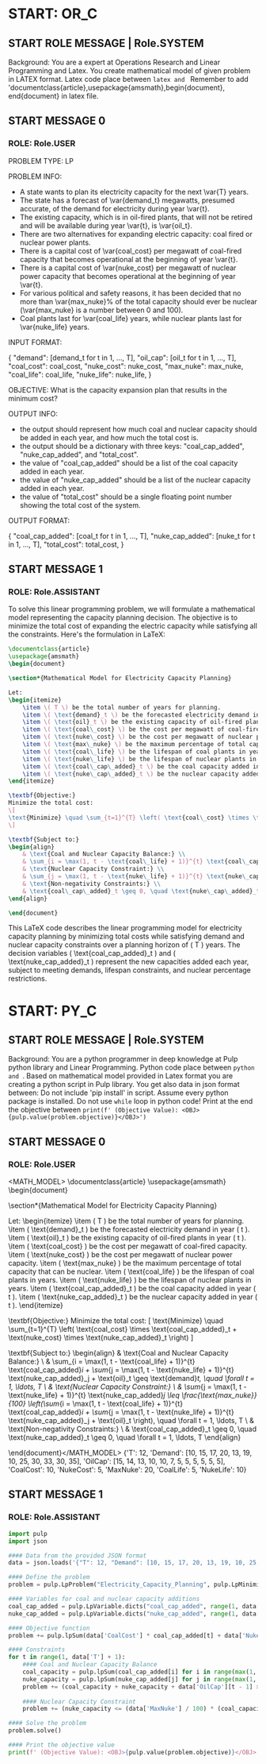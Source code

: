 # START: OR_C 
## START ROLE MESSAGE | Role.SYSTEM 
Background: You are a expert at Operations Research and Linear Programming and Latex. You create mathematical model of given problem in LATEX format. Latex code place between ```latex and ``` Remember to add 'documentclass{article},usepackage{amsmath},begin{document}, end{document} in latex file. 
## START MESSAGE 0 
### ROLE: Role.USER
<DESCRIPTION>
PROBLEM TYPE: LP

PROBLEM INFO: 

- A state wants to plan its electricity capacity for the next \var{T} years. 
- The state has a forecast of \var{demand_t} megawatts, presumed accurate, of the demand for electricity during year \var{t}.
- The existing capacity, which is in oil-fired plants, that will not be retired and will be available during year \var{t}, is \var{oil_t}.
- There are two alternatives for expanding electric capacity: coal­ fired or nuclear power plants.
- There is a capital cost of \var{coal_cost} per megawatt of coal-fired capacity that becomes operational at the beginning of year \var{t}.
- There is a capital cost of \var{nuke_cost} per megawatt of nuclear power capacity that becomes operational at the beginning of year \var{t}.
- For various political and safety reasons, it has been decided that no more than \var{max_nuke}% of the total capacity should ever be nuclear (\var{max_nuke} is a number between 0 and 100).
- Coal plants last for \var{coal_life} years, while nuclear plants last for \var{nuke_life} years.

INPUT FORMAT: 

{
    "demand": [demand_t for t in 1, ..., T],
    "oil_cap": [oil_t for t in 1, ..., T],
    "coal_cost": coal_cost,
    "nuke_cost": nuke_cost,
    "max_nuke": max_nuke,
    "coal_life": coal_life,
    "nuke_life": nuke_life,
}


OBJECTIVE: What is the capacity expansion plan that results in the minimum cost?


OUTPUT INFO:

- the output should represent how much coal and nuclear capacity should be added in each year, and how much the total cost is.
- the output should be a dictionary with three keys: "coal_cap_added", "nuke_cap_added", and "total_cost".
- the value of "coal_cap_added" should be a list of the coal capacity added in each year.
- the value of "nuke_cap_added" should be a list of the nuclear capacity added in each year.
- the value of "total_cost" should be a single floating point number showing the total cost of the system.


OUTPUT FORMAT:

{
    "coal_cap_added": [coal_t for t in 1, ..., T],
    "nuke_cap_added": [nuke_t for t in 1, ..., T],
    "total_cost": total_cost,
}


</DESCRIPTION>


## START MESSAGE 1 
### ROLE: Role.ASSISTANT
To solve this linear programming problem, we will formulate a mathematical model representing the capacity planning decision. The objective is to minimize the total cost of expanding the electric capacity while satisfying all the constraints. Here's the formulation in LaTeX:

```latex
\documentclass{article}
\usepackage{amsmath}
\begin{document}

\section*{Mathematical Model for Electricity Capacity Planning}

Let:
\begin{itemize}
    \item \( T \) be the total number of years for planning.
    \item \( \text{demand}_t \) be the forecasted electricity demand in year \( t \).
    \item \( \text{oil}_t \) be the existing capacity of oil-fired plants in year \( t \).
    \item \( \text{coal\_cost} \) be the cost per megawatt of coal-fired capacity.
    \item \( \text{nuke\_cost} \) be the cost per megawatt of nuclear power capacity.
    \item \( \text{max\_nuke} \) be the maximum percentage of total capacity that can be nuclear.
    \item \( \text{coal\_life} \) be the lifespan of coal plants in years.
    \item \( \text{nuke\_life} \) be the lifespan of nuclear plants in years.
    \item \( \text{coal\_cap\_added}_t \) be the coal capacity added in year \( t \).
    \item \( \text{nuke\_cap\_added}_t \) be the nuclear capacity added in year \( t \).
\end{itemize}

\textbf{Objective:}
Minimize the total cost:
\[
\text{Minimize} \quad \sum_{t=1}^{T} \left( \text{coal\_cost} \times \text{coal\_cap\_added}_t + \text{nuke\_cost} \times \text{nuke\_cap\_added}_t \right)
\]

\textbf{Subject to:}
\begin{align}
    & \text{Coal and Nuclear Capacity Balance:} \\
    & \sum_{i = \max(1, t - \text{coal\_life} + 1)}^{t} \text{coal\_cap\_added}_i + \sum_{j = \max(1, t - \text{nuke\_life} + 1)}^{t} \text{nuke\_cap\_added}_j + \text{oil}_t \geq \text{demand}_t, \quad \forall t = 1, \ldots, T \\
    & \text{Nuclear Capacity Constraint:} \\
    & \sum_{j = \max(1, t - \text{nuke\_life} + 1)}^{t} \text{nuke\_cap\_added}_j \leq \frac{\text{max\_nuke}}{100} \left(\sum_{i = \max(1, t - \text{coal\_life} + 1)}^{t} \text{coal\_cap\_added}_i + \sum_{j = \max(1, t - \text{nuke\_life} + 1)}^{t} \text{nuke\_cap\_added}_j + \text{oil}_t \right), \quad \forall t = 1, \ldots, T \\
    & \text{Non-negativity Constraints:} \\
    & \text{coal\_cap\_added}_t \geq 0, \quad \text{nuke\_cap\_added}_t \geq 0, \quad \forall t = 1, \ldots, T
\end{align}

\end{document}
```

This LaTeX code describes the linear programming model for electricity capacity planning by minimizing total costs while satisfying demand and nuclear capacity constraints over a planning horizon of \( T \) years. The decision variables \( \text{coal\_cap\_added}_t \) and \( \text{nuke\_cap\_added}_t \) represent the new capacities added each year, subject to meeting demands, lifespan constraints, and nuclear percentage restrictions.

# START: PY_C 
## START ROLE MESSAGE | Role.SYSTEM 
Background: You are a python programmer in deep knowledge at Pulp python library and Linear Programming. Python code place between ```python and ```. Based on mathematical model provided in Latex format you are creating a python script in Pulp library. You get also data in json format between: <DATA></DATA> Do not include 'pip install' in script. Assume every python package is installed. Do not use `while` loop in python code! Print at the end the objective between <OBJ></OBJ> `print(f' (Objective Value): <OBJ>{pulp.value(problem.objective)}</OBJ>')` 
## START MESSAGE 0 
### ROLE: Role.USER
<MATH_MODEL>
\documentclass{article}
\usepackage{amsmath}
\begin{document}

\section*{Mathematical Model for Electricity Capacity Planning}

Let:
\begin{itemize}
    \item \( T \) be the total number of years for planning.
    \item \( \text{demand}_t \) be the forecasted electricity demand in year \( t \).
    \item \( \text{oil}_t \) be the existing capacity of oil-fired plants in year \( t \).
    \item \( \text{coal\_cost} \) be the cost per megawatt of coal-fired capacity.
    \item \( \text{nuke\_cost} \) be the cost per megawatt of nuclear power capacity.
    \item \( \text{max\_nuke} \) be the maximum percentage of total capacity that can be nuclear.
    \item \( \text{coal\_life} \) be the lifespan of coal plants in years.
    \item \( \text{nuke\_life} \) be the lifespan of nuclear plants in years.
    \item \( \text{coal\_cap\_added}_t \) be the coal capacity added in year \( t \).
    \item \( \text{nuke\_cap\_added}_t \) be the nuclear capacity added in year \( t \).
\end{itemize}

\textbf{Objective:}
Minimize the total cost:
\[
\text{Minimize} \quad \sum_{t=1}^{T} \left( \text{coal\_cost} \times \text{coal\_cap\_added}_t + \text{nuke\_cost} \times \text{nuke\_cap\_added}_t \right)
\]

\textbf{Subject to:}
\begin{align}
    & \text{Coal and Nuclear Capacity Balance:} \\
    & \sum_{i = \max(1, t - \text{coal\_life} + 1)}^{t} \text{coal\_cap\_added}_i + \sum_{j = \max(1, t - \text{nuke\_life} + 1)}^{t} \text{nuke\_cap\_added}_j + \text{oil}_t \geq \text{demand}_t, \quad \forall t = 1, \ldots, T \\
    & \text{Nuclear Capacity Constraint:} \\
    & \sum_{j = \max(1, t - \text{nuke\_life} + 1)}^{t} \text{nuke\_cap\_added}_j \leq \frac{\text{max\_nuke}}{100} \left(\sum_{i = \max(1, t - \text{coal\_life} + 1)}^{t} \text{coal\_cap\_added}_i + \sum_{j = \max(1, t - \text{nuke\_life} + 1)}^{t} \text{nuke\_cap\_added}_j + \text{oil}_t \right), \quad \forall t = 1, \ldots, T \\
    & \text{Non-negativity Constraints:} \\
    & \text{coal\_cap\_added}_t \geq 0, \quad \text{nuke\_cap\_added}_t \geq 0, \quad \forall t = 1, \ldots, T
\end{align}

\end{document}</MATH_MODEL>
<DATA>
{'T': 12, 'Demand': [10, 15, 17, 20, 13, 19, 10, 25, 30, 33, 30, 35], 'OilCap': [15, 14, 13, 10, 10, 7, 5, 5, 5, 5, 5, 5], 'CoalCost': 10, 'NukeCost': 5, 'MaxNuke': 20, 'CoalLife': 5, 'NukeLife': 10}</DATA>


## START MESSAGE 1 
### ROLE: Role.ASSISTANT
```python
import pulp
import json

#### Data from the provided JSON format
data = json.loads('{"T": 12, "Demand": [10, 15, 17, 20, 13, 19, 10, 25, 30, 33, 30, 35], "OilCap": [15, 14, 13, 10, 10, 7, 5, 5, 5, 5, 5, 5], "CoalCost": 10, "NukeCost": 5, "MaxNuke": 20, "CoalLife": 5, "NukeLife": 10}')

#### Define the problem
problem = pulp.LpProblem("Electricity_Capacity_Planning", pulp.LpMinimize)

#### Variables for coal and nuclear capacity additions
coal_cap_added = pulp.LpVariable.dicts("coal_cap_added", range(1, data['T'] + 1), lowBound=0)
nuke_cap_added = pulp.LpVariable.dicts("nuke_cap_added", range(1, data['T'] + 1), lowBound=0)

#### Objective function
problem += pulp.lpSum(data['CoalCost'] * coal_cap_added[t] + data['NukeCost'] * nuke_cap_added[t] for t in range(1, data['T'] + 1))

#### Constraints
for t in range(1, data['T'] + 1):
    #### Coal and Nuclear Capacity Balance
    coal_capacity = pulp.lpSum(coal_cap_added[i] for i in range(max(1, t - data['CoalLife'] + 1), t + 1))
    nuke_capacity = pulp.lpSum(nuke_cap_added[j] for j in range(max(1, t - data['NukeLife'] + 1), t + 1))
    problem += (coal_capacity + nuke_capacity + data['OilCap'][t - 1] >= data['Demand'][t - 1]), f"Capacity_Balance_{t}"
    
    #### Nuclear Capacity Constraint
    problem += (nuke_capacity <= (data['MaxNuke'] / 100) * (coal_capacity + nuke_capacity + data['OilCap'][t - 1])), f"Nuclear_Capacity_Constraint_{t}"

#### Solve the problem
problem.solve()

#### Print the objective value
print(f' (Objective Value): <OBJ>{pulp.value(problem.objective)}</OBJ>')
```

